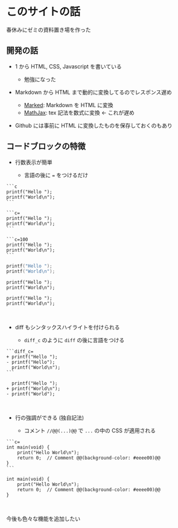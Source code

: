 # このサイトの話

春休みにゼミの資料置き場を作った

## 開発の話

- 1 から HTML, CSS, Javascript を書いている

  - 勉強になった

- Markdown から HTML まで動的に変換してるのでレスポンス遅め

  - [Marked](https://marked.js.org): Markdown を HTML に変換
  - [MathJax](https://www.mathjax.org): tex 記法を数式に変換 <- これが遅め

- Github には事前に HTML に変換したものを保存しておくのもあり

## コードブロックの特徴

- 行数表示が簡単

  - 言語の後に `=` をつけるだけ

````
```c
printf("Hello ");
printf("World\n");
```

```c=
printf("Hello ");
printf("World\n");
```

```c=100
printf("Hello ");
printf("World\n");
```
````

```c
printf("Hello ");
printf("World\n");
```

```c=
printf("Hello ");
printf("World\n");
```

```c=100
printf("Hello ");
printf("World\n");
```

<br/>

- diff もシンタックスハイライトを付けられる

  - `diff_c` のように `diff` の後に言語をつける  

````
```diff_c=
+ printf("Hello ");
- printf("Hello");
  printf("World\n");
```
````

```diff_c=
  printf("Hello ");
+ printf("World\n");
- printf("World");
```

<br/>

- 行の強調ができる (独自記法)

  - コメント `//@@(...)@@` で `...` の中の CSS が適用される
 
````
```c=
int main(void) {
    print("Hello World\n");
    return 0;  // Comment @@(background-color: #eeee00)@@
}
```
```` 

```c=
int main(void) {
    print("Hello World\n");
    return 0;  // Comment @@(background-color: #eeee00)@@
}
```

<br/>

今後も色々な機能を追加したい